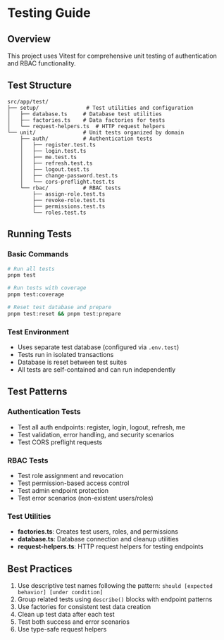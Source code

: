 # Testing Guide

## Overview
This project uses Vitest for comprehensive unit testing of authentication and RBAC functionality.

## Test Structure
```
src/app/test/
├── setup/               # Test utilities and configuration
│   ├── database.ts     # Database test utilities
│   ├── factories.ts    # Data factories for tests
│   └── request-helpers.ts  # HTTP request helpers
└── unit/               # Unit tests organized by domain
    ├── auth/           # Authentication tests
    │   ├── register.test.ts
    │   ├── login.test.ts
    │   ├── me.test.ts
    │   ├── refresh.test.ts
    │   ├── logout.test.ts
    │   ├── change-password.test.ts
    │   └── cors-preflight.test.ts
    └── rbac/           # RBAC tests
        ├── assign-role.test.ts
        ├── revoke-role.test.ts
        ├── permissions.test.ts
        └── roles.test.ts
```

## Running Tests

### Basic Commands
```bash
# Run all tests
pnpm test

# Run tests with coverage
pnpm test:coverage

# Reset test database and prepare
pnpm test:reset && pnpm test:prepare
```

### Test Environment
- Uses separate test database (configured via `.env.test`)
- Tests run in isolated transactions
- Database is reset between test suites
- All tests are self-contained and can run independently

## Test Patterns

### Authentication Tests
- Test all auth endpoints: register, login, logout, refresh, me
- Test validation, error handling, and security scenarios
- Test CORS preflight requests

### RBAC Tests
- Test role assignment and revocation
- Test permission-based access control
- Test admin endpoint protection
- Test error scenarios (non-existent users/roles)

### Test Utilities
- **factories.ts**: Creates test users, roles, and permissions
- **database.ts**: Database connection and cleanup utilities
- **request-helpers.ts**: HTTP request helpers for testing endpoints

## Best Practices
1. Use descriptive test names following the pattern: `should [expected behavior] [under condition]`
2. Group related tests using `describe()` blocks with endpoint patterns
3. Use factories for consistent test data creation
4. Clean up test data after each test
5. Test both success and error scenarios
6. Use type-safe request helpers
